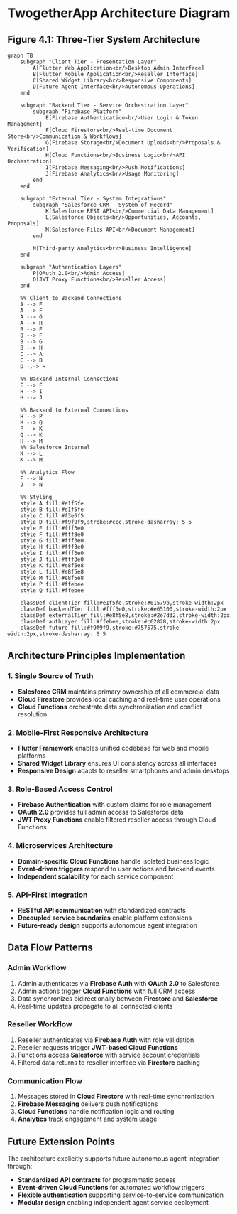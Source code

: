 # TwogetherApp Architecture Diagram

## Figure 4.1: Three-Tier System Architecture

```mermaid
graph TB
    subgraph "Client Tier - Presentation Layer"
        A[Flutter Web Application<br/>Desktop Admin Interface]
        B[Flutter Mobile Application<br/>Reseller Interface]
        C[Shared Widget Library<br/>Responsive Components]
        D[Future Agent Interface<br/>Autonomous Operations]
    end
    
    subgraph "Backend Tier - Service Orchestration Layer"
        subgraph "Firebase Platform"
            E[Firebase Authentication<br/>User Login & Token Management]
            F[Cloud Firestore<br/>Real-time Document Store<br/>Communication & Workflows]
            G[Firebase Storage<br/>Document Uploads<br/>Proposals & Verification]
            H[Cloud Functions<br/>Business Logic<br/>API Orchestration]
            I[Firebase Messaging<br/>Push Notifications]
            J[Firebase Analytics<br/>Usage Monitoring]
        end
    end
    
    subgraph "External Tier - System Integrations"
        subgraph "Salesforce CRM - System of Record"
            K[Salesforce REST API<br/>Commercial Data Management]
            L[Salesforce Objects<br/>Opportunities, Accounts, Proposals]
            M[Salesforce Files API<br/>Document Management]
        end
        
        N[Third-party Analytics<br/>Business Intelligence]
    end
    
    subgraph "Authentication Layers"
        P[OAuth 2.0<br/>Admin Access]
        Q[JWT Proxy Functions<br/>Reseller Access]
    end
    
    %% Client to Backend Connections
    A --> E
    A --> F
    A --> G
    A --> H
    B --> E
    B --> F
    B --> G
    B --> H
    C --> A
    C --> B
    D -.-> H
    
    %% Backend Internal Connections
    E --> F
    H --> I
    H --> J
    
    %% Backend to External Connections
    H --> P
    H --> Q
    P --> K
    Q --> K
    H --> M
    %% Salesforce Internal
    K --> L
    K --> M
    
    %% Analytics Flow
    F --> N
    J --> N
    
    %% Styling
    style A fill:#e1f5fe
    style B fill:#e1f5fe
    style C fill:#f3e5f5
    style D fill:#f9f9f9,stroke:#ccc,stroke-dasharray: 5 5
    style E fill:#fff3e0
    style F fill:#fff3e0
    style G fill:#fff3e0
    style H fill:#fff3e0
    style I fill:#fff3e0
    style J fill:#fff3e0
    style K fill:#e8f5e8
    style L fill:#e8f5e8
    style M fill:#e8f5e8
    style P fill:#ffebee
    style Q fill:#ffebee
    
    classDef clientTier fill:#e1f5fe,stroke:#01579b,stroke-width:2px
    classDef backendTier fill:#fff3e0,stroke:#e65100,stroke-width:2px
    classDef externalTier fill:#e8f5e8,stroke:#2e7d32,stroke-width:2px
    classDef authLayer fill:#ffebee,stroke:#c62828,stroke-width:2px
    classDef future fill:#f9f9f9,stroke:#757575,stroke-width:2px,stroke-dasharray: 5 5
```

## Architecture Principles Implementation

### 1. Single Source of Truth
- **Salesforce CRM** maintains primary ownership of all commercial data
- **Cloud Firestore** provides local caching and real-time user operations
- **Cloud Functions** orchestrate data synchronization and conflict resolution

### 2. Mobile-First Responsive Architecture
- **Flutter Framework** enables unified codebase for web and mobile platforms
- **Shared Widget Library** ensures UI consistency across all interfaces
- **Responsive Design** adapts to reseller smartphones and admin desktops

### 3. Role-Based Access Control
- **Firebase Authentication** with custom claims for role management
- **OAuth 2.0** provides full admin access to Salesforce data
- **JWT Proxy Functions** enable filtered reseller access through Cloud Functions

### 4. Microservices Architecture
- **Domain-specific Cloud Functions** handle isolated business logic
- **Event-driven triggers** respond to user actions and backend events
- **Independent scalability** for each service component

### 5. API-First Integration
- **RESTful API communication** with standardized contracts
- **Decoupled service boundaries** enable platform extensions
- **Future-ready design** supports autonomous agent integration

## Data Flow Patterns

### Admin Workflow
1. Admin authenticates via **Firebase Auth** with **OAuth 2.0** to Salesforce
2. Admin actions trigger **Cloud Functions** with full CRM access
3. Data synchronizes bidirectionally between **Firestore** and **Salesforce**
4. Real-time updates propagate to all connected clients

### Reseller Workflow
1. Reseller authenticates via **Firebase Auth** with role validation
2. Reseller requests trigger **JWT-based Cloud Functions**
3. Functions access **Salesforce** with service account credentials
4. Filtered data returns to reseller interface via **Firestore** caching

### Communication Flow
1. Messages stored in **Cloud Firestore** with real-time synchronization
2. **Firebase Messaging** delivers push notifications
3. **Cloud Functions** handle notification logic and routing
4. **Analytics** track engagement and system usage

## Future Extension Points

The architecture explicitly supports future autonomous agent integration through:
- **Standardized API contracts** for programmatic access
- **Event-driven Cloud Functions** for automated workflow triggers
- **Flexible authentication** supporting service-to-service communication
- **Modular design** enabling independent agent service deployment 